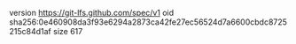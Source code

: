 version https://git-lfs.github.com/spec/v1
oid sha256:0e460908da3f93e6294a2873ca42fe27ec56524d7a6600cbdc8725215c84d1af
size 617
